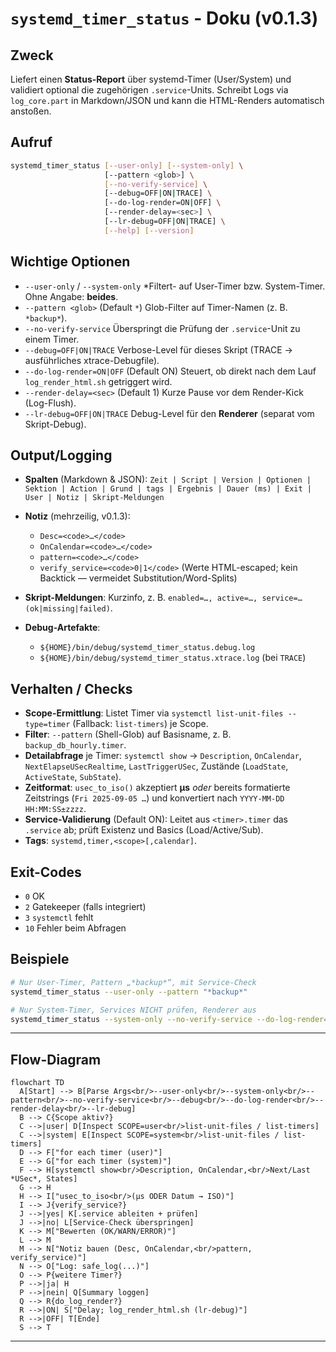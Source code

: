 # `systemd_timer_status` - Doku (v0.1.3)

## Zweck

Liefert einen **Status-Report** über systemd-Timer (User/System) und validiert optional die zugehörigen `.service`-Units. Schreibt Logs via `log_core.part` in Markdown/JSON und kann die HTML-Renders automatisch anstoßen.

## Aufruf

```bash
systemd_timer_status [--user-only] [--system-only] \
                     [--pattern <glob>] \
                     [--no-verify-service] \
                     [--debug=OFF|ON|TRACE] \
                     [--do-log-render=ON|OFF] \
                     [--render-delay=<sec>] \
                     [--lr-debug=OFF|ON|TRACE] \
                     [--help] [--version]
```

## Wichtige Optionen

- `--user-only` / `--system-only`
  *Filtert- auf User-Timer bzw. System-Timer. Ohne Angabe: **beides**.
- `--pattern <glob>` (Default `*`)
  Glob-Filter auf Timer-Namen (z. B. `*backup*`).
- `--no-verify-service`
  Überspringt die Prüfung der `.service`-Unit zu einem Timer.
- `--debug=OFF|ON|TRACE`
  Verbose-Level für dieses Skript (TRACE → ausführliches xtrace-Debugfile).
- `--do-log-render=ON|OFF` (Default ON)
  Steuert, ob direkt nach dem Lauf `log_render_html.sh` getriggert wird.
- `--render-delay=<sec>` (Default 1)
  Kurze Pause vor dem Render-Kick (Log-Flush).
- `--lr-debug=OFF|ON|TRACE`
  Debug-Level für den **Renderer** (separat vom Skript-Debug).

## Output/Logging

- **Spalten** (Markdown & JSON):
  `Zeit | Script | Version | Optionen | Sektion | Action | Grund | tags | Ergebnis | Dauer (ms) | Exit | User | Notiz | Skript-Meldungen`
* **Notiz** (mehrzeilig, v0.1.3):

  - `Desc=<code>…</code>`
  - `OnCalendar=<code>…</code>`
  - `pattern=<code>…</code>`
  - `verify_service=<code>0|1</code>`
    (Werte HTML-escaped; kein Backtick — vermeidet Substitution/Word-Splits)
- **Skript-Meldungen**: Kurzinfo, z. B. `enabled=…, active=…, service=… (ok|missing|failed)`.
- **Debug-Artefakte**:

  - `${HOME}/bin/debug/systemd_timer_status.debug.log`
  - `${HOME}/bin/debug/systemd_timer_status.xtrace.log` (bei `TRACE`)

## Verhalten / Checks

- **Scope-Ermittlung**: Listet Timer via `systemctl list-unit-files --type=timer` (Fallback: `list-timers`) je Scope.
- **Filter**: `--pattern` (Shell-Glob) auf Basisname, z. B. `backup_db_hourly.timer`.
- **Detailabfrage** je Timer: `systemctl show` → `Description`, `OnCalendar`, `NextElapseUSecRealtime`, `LastTriggerUSec`, Zustände (`LoadState`, `ActiveState`, `SubState`).
- **Zeitformat**: `usec_to_iso()` akzeptiert **µs** *oder* bereits formatierte Zeitstrings (`Fri 2025-09-05 …`) und konvertiert nach `YYYY-MM-DD HH:MM:SS±zzzz`.
- **Service-Validierung** (Default ON): Leitet aus `<timer>.timer` das `.service` ab; prüft Existenz und Basics (Load/Active/Sub).
- **Tags**: `systemd,timer,<scope>[,calendar]`.

## Exit-Codes

- `0` OK
- `2` Gatekeeper (falls integriert)
- `3` `systemctl` fehlt
- `10` Fehler beim Abfragen

## Beispiele

```bash
# Nur User-Timer, Pattern „*backup*“, mit Service-Check
systemd_timer_status --user-only --pattern "*backup*"

# Nur System-Timer, Services NICHT prüfen, Renderer aus
systemd_timer_status --system-only --no-verify-service --do-log-render=OFF
```

---

## Flow-Diagram

```mermaid
flowchart TD
  A[Start] --> B[Parse Args<br/>--user-only<br/>--system-only<br/>--pattern<br/>--no-verify-service<br/>--debug<br/>--do-log-render<br/>--render-delay<br/>--lr-debug]
  B --> C{Scope aktiv?}
  C -->|user| D[Inspect SCOPE=user<br/>list-unit-files / list-timers]
  C -->|system| E[Inspect SCOPE=system<br/>list-unit-files / list-timers]
  D --> F["for each timer (user)"]
  E --> G["for each timer (system)"]
  F --> H[systemctl show<br/>Description, OnCalendar,<br/>Next/Last *USec*, States]
  G --> H
  H --> I["usec_to_iso<br/>(µs ODER Datum → ISO)"]
  I --> J{verify_service?}
  J -->|yes| K[.service ableiten + prüfen]
  J -->|no| L[Service-Check überspringen]
  K --> M["Bewerten (OK/WARN/ERROR)"]
  L --> M
  M --> N["Notiz bauen (Desc, OnCalendar,<br/>pattern, verify_service)"]
  N --> O["Log: safe_log(...)"]
  O --> P{weitere Timer?}
  P -->|ja| H
  P -->|nein| Q[Summary loggen]
  Q --> R{do_log_render?}
  R -->|ON| S["Delay; log_render_html.sh (lr-debug)"]
  R -->|OFF| T[Ende]
  S --> T
```

---
